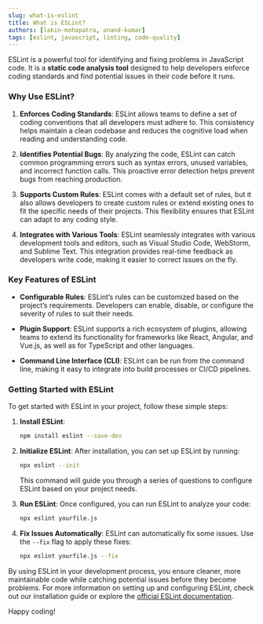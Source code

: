 ```yaml
---
slug: what-is-eslint
title: What is ESLint?
authors: [lakin-mohapatra, anand-kumar]
tags: [eslint, javascript, linting, code-quality]
---
```


ESLint is a powerful tool for identifying and fixing problems in JavaScript code. It is a **static code analysis tool** designed to help developers enforce coding standards and find potential issues in their code before it runs.

<!-- truncate -->

### Why Use ESLint?

1. **Enforces Coding Standards**:
   ESLint allows teams to define a set of coding conventions that all developers must adhere to. This consistency helps maintain a clean codebase and reduces the cognitive load when reading and understanding code.

2. **Identifies Potential Bugs**:
   By analyzing the code, ESLint can catch common programming errors such as syntax errors, unused variables, and incorrect function calls. This proactive error detection helps prevent bugs from reaching production.

3. **Supports Custom Rules**:
   ESLint comes with a default set of rules, but it also allows developers to create custom rules or extend existing ones to fit the specific needs of their projects. This flexibility ensures that ESLint can adapt to any coding style.

4. **Integrates with Various Tools**:
   ESLint seamlessly integrates with various development tools and editors, such as Visual Studio Code, WebStorm, and Sublime Text. This integration provides real-time feedback as developers write code, making it easier to correct issues on the fly.

### Key Features of ESLint

- **Configurable Rules**: ESLint’s rules can be customized based on the project’s requirements. Developers can enable, disable, or configure the severity of rules to suit their needs.

- **Plugin Support**: ESLint supports a rich ecosystem of plugins, allowing teams to extend its functionality for frameworks like React, Angular, and Vue.js, as well as for TypeScript and other languages.

- **Command Line Interface (CLI)**: ESLint can be run from the command line, making it easy to integrate into build processes or CI/CD pipelines.

### Getting Started with ESLint

To get started with ESLint in your project, follow these simple steps:

1. **Install ESLint**:

   ```bash
   npm install eslint --save-dev
   ```

2. **Initialize ESLint**:
   After installation, you can set up ESLint by running:

   ```bash
   npx eslint --init
   ```

   This command will guide you through a series of questions to configure ESLint based on your project needs.

3. **Run ESLint**:
   Once configured, you can run ESLint to analyze your code:

   ```bash
   npx eslint yourfile.js
   ```

4. **Fix Issues Automatically**:
   ESLint can automatically fix some issues. Use the `--fix` flag to apply these fixes:
   ```bash
   npx eslint yourfile.js --fix
   ```

By using ESLint in your development process, you ensure cleaner, more maintainable code while catching potential issues before they become problems. For more information on setting up and configuring ESLint, check out our installation guide or explore the [official ESLint documentation](https://eslint.org/docs/user-guide/getting-started).

Happy coding!
